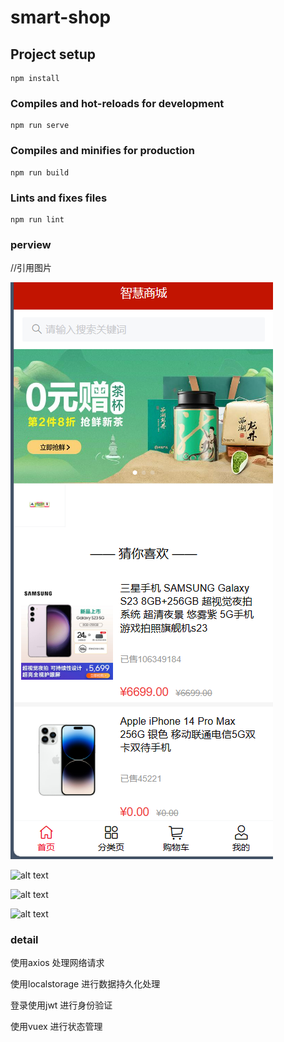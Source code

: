 # smart-shop

## Project setup
```
npm install
```

### Compiles and hot-reloads for development
```
npm run serve
```

### Compiles and minifies for production
```
npm run build
```

### Lints and fixes files
```
npm run lint
```

### perview


//引用图片


![alt text](/src/assets/preview/image.png)



![alt text](/src/assets/preview/动画.gif)


![alt text](/src/assets/preview/动画2.gif)




![alt text](/src/assets/preview/动画3.gif)



###  detail

使用axios 处理网络请求

使用localstorage 进行数据持久化处理 

登录使用jwt 进行身份验证

使用vuex 进行状态管理
